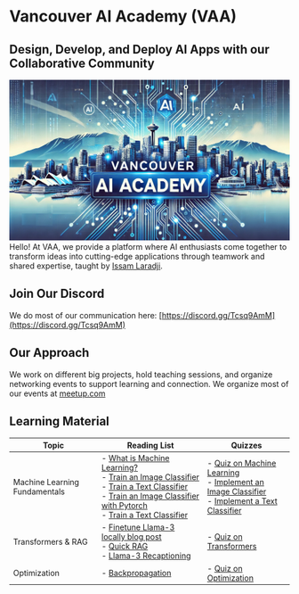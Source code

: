 # Vancouver AI Academy (VAA)
## Design, Develop, and Deploy AI Apps with our Collaborative Community
![Banner](src/banner.jpg)
Hello! At VAA, we provide a platform where AI enthusiasts come together to transform ideas into cutting-edge applications through teamwork and shared expertise, taught by [Issam Laradji](https://www.linkedin.com/in/issam-laradji-67ba1a99/).

## Join Our Discord

We do most of our communication here: [https://discord.gg/Tcsq9AmM](https://discord.gg/Tcsq9AmM)

## Our Approach

We work on different big projects, hold teaching sessions, and organize networking events to support learning and connection. We organize most of our events at [meetup.com](https://www.meetup.com/ai_academy/)

## Learning Material 

| Topic   | Reading List | Quizzes |
|--------|---------------|------------|
| Machine Learning Fundamentals |  - [What is Machine Learning?](https://www.youtube.com/watch?v=ukzFI9rgwfU&pp=ygUhbWFjaGluZSBsZWFybmluZyBvdmVydmlldyAzMCBtaW5z) <br/> - [Train an Image Classifier](https://www.youtube.com/watch?v=k1GIEkzQ8qc&pp=ygUcaW1hZ2UgY2xhc3NpZmljYXRpb24gcHl0b3JjaA%3D%3D) <br/> - [Train a Text Classifier](https://www.youtube.com/watch?v=QEaBAZQCtwE)  <br/>  - [Train an Image Classifier with Pytorch](https://pytorch.org/tutorials/beginner/blitz/cifar10_tutorial.html) <br/> - [Train a Text Classifier](https://huggingface.co/docs/transformers/en/training) | - [Quiz on Machine Learning](https://academy-ai.github.io/src/quiz_1.html) <br/> - [Implement an Image Classifier](https://github.com/academy-ai/academy-ai.github.io/tree/main/week_1/image_classification) <br/> - [Implement a Text Classifier](https://github.com/academy-ai/academy-ai.github.io/tree/main/week_1/text_classification) |
| Transformers & RAG | - [Finetune Llama-3 locally blog post](https://www.datacamp.com/tutorial/llama3-fine-tuning-locally) <br/> - [Quick RAG](https://medium.com/@akriti.upadhyay/implementing-rag-with-langchain-and-hugging-face-28e3ea66c5f7)  <br/>  - [Llama-3 Recaptioning](https://arxiv.org/pdf/2406.08478) | - [Quiz on Transformers](https://academy-ai.github.io/src/quiz_2.html) <br/> 
| Optimization | - [Backpropagation](https://www.youtube.com/watch?v=3Kb0QS6z7WA) | - [Quiz on Optimization](https://academy-ai.github.io/src/optimization_quiz.html) <br/> 

